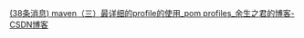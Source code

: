 [(38条消息) maven（三）最详细的profile的使用_pom profiles_余生之君的博客-CSDN博客](https://blog.csdn.net/java_collect/article/details/83870215)